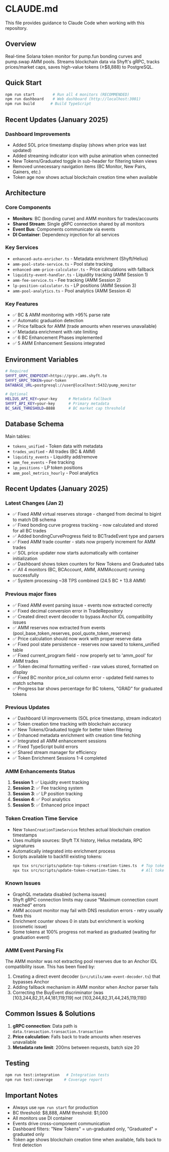 # CLAUDE.md

This file provides guidance to Claude Code when working with this repository.

## Overview

Real-time Solana token monitor for pump.fun bonding curves and pump.swap AMM pools. Streams blockchain data via Shyft's gRPC, tracks prices/market caps, saves high-value tokens (≥$8,888) to PostgreSQL.

## Quick Start

```bash
npm run start        # Run all 4 monitors (RECOMMENDED)
npm run dashboard    # Web dashboard (http://localhost:3001)
npm run build       # Build TypeScript
```

## Recent Updates (January 2025)

### Dashboard Improvements
- Added SOL price timestamp display (shows when price was last updated)
- Added streaming indicator icon with pulse animation when connected
- New Tokens/Graduated toggle in sub-header for filtering token views
- Removed unnecessary navigation items (BC Monitor, New Pairs, Gainers, etc.)
- Token age now shows actual blockchain creation time when available

## Architecture

### Core Components
- **Monitors**: BC (bonding curve) and AMM monitors for trades/accounts
- **Shared Stream**: Single gRPC connection shared by all monitors
- **Event Bus**: Components communicate via events
- **DI Container**: Dependency injection for all services

### Key Services
- `enhanced-auto-enricher.ts` - Metadata enrichment (Shyft/Helius)
- `amm-pool-state-service.ts` - Pool state tracking
- `enhanced-amm-price-calculator.ts` - Price calculations with fallback
- `liquidity-event-handler.ts` - Liquidity tracking (AMM Session 1)
- `amm-fee-service.ts` - Fee tracking (AMM Session 2)
- `lp-position-calculator.ts` - LP positions (AMM Session 3)
- `amm-pool-analytics.ts` - Pool analytics (AMM Session 4)

### Key Features
- ✅ BC & AMM monitoring with >95% parse rate
- ✅ Automatic graduation detection
- ✅ Price fallback for AMM (trade amounts when reserves unavailable)
- ✅ Metadata enrichment with rate limiting
- ✅ 6 BC Enhancement Phases implemented
- ✅ 5 AMM Enhancement Sessions integrated

## Environment Variables

```bash
# Required
SHYFT_GRPC_ENDPOINT=https://grpc.ams.shyft.to
SHYFT_GRPC_TOKEN=your-token
DATABASE_URL=postgresql://user@localhost:5432/pump_monitor

# Optional
HELIUS_API_KEY=your-key     # Metadata fallback
SHYFT_API_KEY=your-key      # Primary metadata
BC_SAVE_THRESHOLD=8888      # BC market cap threshold
```

## Database Schema

Main tables:
- `tokens_unified` - Token data with metadata
- `trades_unified` - All trades (BC & AMM)
- `liquidity_events` - Liquidity add/remove
- `amm_fee_events` - Fee tracking
- `lp_positions` - LP token positions
- `amm_pool_metrics_hourly` - Pool analytics

## Recent Updates (January 2025)

### Latest Changes (Jan 2)
- ✅ Fixed AMM virtual reserves storage - changed from decimal to bigint to match DB schema
- ✅ Fixed bonding curve progress tracking - now calculated and stored for all BC trades
- ✅ Added bondingCurveProgress field to BCTradeEvent type and parsers
- ✅ Fixed AMM trade counter - stats now properly increment for AMM trades
- ✅ SOL price updater now starts automatically with container initialization
- ✅ Dashboard shows token counters for New Tokens and Graduated tabs
- ✅ All 4 monitors (BC, BCAccount, AMM, AMMAccount) running successfully
- ✅ System processing ~38 TPS combined (24.5 BC + 13.8 AMM)

### Previous major fixes
- ✅ Fixed AMM event parsing issue - events now extracted correctly
- ✅ Fixed decimal conversion error in TradeRepository
- ✅ Created direct event decoder to bypass Anchor IDL compatibility issues
- ✅ AMM reserves now extracted from events (pool_base_token_reserves, pool_quote_token_reserves)
- ✅ Price calculation should now work with proper reserve data
- ✅ Fixed pool state persistence - reserves now saved to tokens_unified table
- ✅ Fixed current_program field - now properly set to 'amm_pool' for AMM trades
- ✅ Token decimal formatting verified - raw values stored, formatted on display
- ✅ Fixed BC monitor price_sol column error - updated field names to match schema
- ✅ Progress bar shows percentage for BC tokens, "GRAD" for graduated tokens

### Previous Updates
- ✅ Dashboard UI improvements (SOL price timestamp, stream indicator)
- ✅ Token creation time tracking with blockchain accuracy
- ✅ New Tokens/Graduated toggle for better token filtering
- ✅ Enhanced metadata enrichment with creation time fetching
- ✅ Integrated all AMM enhancement sessions
- ✅ Fixed TypeScript build errors
- ✅ Shared stream manager for efficiency
- ✅ Token Enrichment Sessions 1-4 completed

### AMM Enhancements Status
1. **Session 1**: ✅ Liquidity event tracking
2. **Session 2**: ✅ Fee tracking system
3. **Session 3**: ✅ LP position tracking
4. **Session 4**: ✅ Pool analytics
5. **Session 5**: ✅ Enhanced price impact

### Token Creation Time Service
- New `TokenCreationTimeService` fetches actual blockchain creation timestamps
- Uses multiple sources: Shyft TX history, Helius metadata, RPC signatures
- Automatically integrated into enrichment process
- Scripts available to backfill existing tokens:
  ```bash
  npx tsx src/scripts/update-top-tokens-creation-times.ts  # Top tokens only
  npx tsx src/scripts/update-token-creation-times.ts       # All tokens
  ```

### Known Issues
- GraphQL metadata disabled (schema issues)
- Shyft gRPC connection limits may cause "Maximum connection count reached" errors
- AMM account monitor may fail with DNS resolution errors - retry usually fixes this
- Enrichment counter shows 0 in stats but enrichment is working (cosmetic issue)
- Some tokens at 100% progress not marked as graduated (waiting for graduation event)

### AMM Event Parsing Fix
The AMM monitor was not extracting pool reserves due to an Anchor IDL compatibility issue. This has been fixed by:
1. Creating a direct event decoder (`src/utils/amm-event-decoder.ts`) that bypasses Anchor
2. Adding fallback mechanism in AMM monitor when Anchor parser fails
3. Correcting the BuyEvent discriminator (was [103,244,82,31,44,181,119,119] not [103,244,82,31,44,245,119,119])

## Common Issues & Solutions

1. **gRPC connection**: Data path is `data.transaction.transaction.transaction`
2. **Price calculation**: Falls back to trade amounts when reserves unavailable
3. **Metadata rate limit**: 200ms between requests, batch size 20

## Testing

```bash
npm run test:integration   # Integration tests
npm run test:coverage     # Coverage report
```

## Important Notes

- Always use `npm run start` for production
- BC threshold: $8,888, AMM threshold: $1,000
- All monitors use DI container
- Events drive cross-component communication
- Dashboard filters: "New Tokens" = un-graduated only, "Graduated" = graduated only
- Token age shows blockchain creation time when available, falls back to first detection